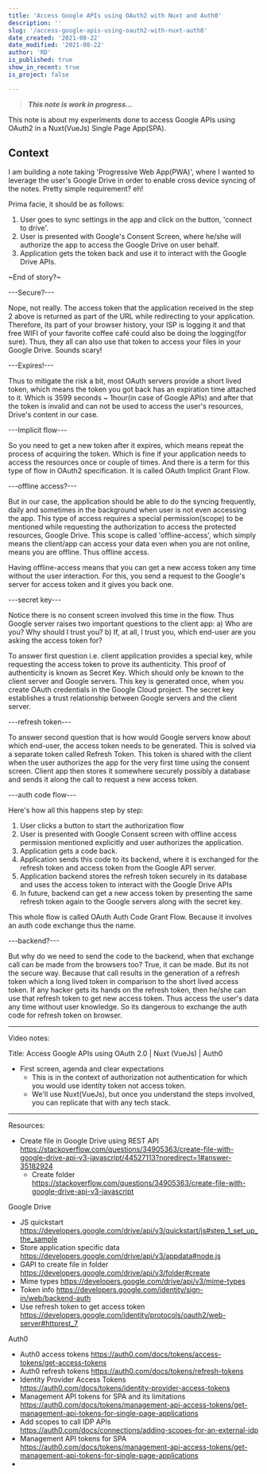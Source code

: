 ```yaml
---
title: 'Access Google APIs using OAuth2 with Nuxt and Auth0'
description: ''
slug: '/access-google-apis-using-oauth2-with-nuxt-auth0'
date_created: '2021-08-22'
date_modified: '2021-08-22'
author: 'RD'
is_published: true
show_in_recent: true
is_project: false

---
```

> ***This note is work in progress...***

This note is about my experiments done to access Google APIs using OAuth2 in a Nuxt(VueJs) Single Page App(SPA).

## Context

I am building a note taking 'Progressive Web App(PWA)', where I wanted to leverage the user's Google Drive in order to enable cross device syncing of the notes. Pretty simple requirement? eh!

Prima facie, it should be as follows:

1. User goes to sync settings in the app and click on the button, 'connect to drive'.
2. User is presented with Google's Consent Screen, where he/she will authorize the app to access the Google Drive on user behalf.
3. Application gets the token back and use it to interact with the Google Drive APIs.

~End of story?~

---Secure?---

Nope, not really. The access token that the application received in the step 2 above is returned as part of the URL while redirecting to your application. Therefore, its part of your browser history, your ISP is logging it and that free WIFI of your favorite coffee café could also be doing the logging(for sure). Thus, they all can also use that token to access your files in your Google Drive. Sounds scary!

---Expires!---

Thus to mitigate the risk a bit, most OAuth servers provide a short lived token, which means the token you got back has an expiration time attached to it. Which is 3599 seconds ~ 1hour(in case of Google APIs) and after that the token is invalid and can not be used to access the user's resources, Drive's content in our case.

---Implicit flow---

So you need to get a new token after it expires, which means repeat the process of acquiring the token. Which is fine if your application needs to access the resources once or couple of times. 
And there is a term for this type of flow in OAuth2 specification. It is called OAuth Implicit Grant Flow.

---offline access?---

But in our case, the application should be able to do the syncing frequently, daily and sometimes in the background when user is not even accessing the app. This type of access requires a special permission(scope) to be mentioned while requesting the authorization to access the protected resources, Google Drive.
This scope is called 'offline-access', which simply means the client/app can access your data even when you are not online, means you are offline. Thus offline access.

Having offline-access means that you can get a new access token any time without the user interaction. For this, you send a request to the Google's server for access token and it gives you back one. 

---secret key---

Notice there is no consent screen involved this time in the flow. Thus Google server raises two important questions to the client app:
a) Who are you? Why should I trust you?
b) If, at all, I trust you, which end-user are you asking the access token for?

To answer first question  i.e. client application provides a special key, while requesting the access token to prove its authenticity. This proof of authenticity is known as Secret Key. Which should only be known to the client server and Google servers. This key is generated once, when you create OAuth credentials in the Google Cloud project.
The secret key establishes a trust relationship between Google servers and the client server.

---refresh token---

To answer second question that is how would Google servers know about which end-user, the access token needs to be generated. This is solved via a separate token called Refresh Token. This token is shared with the client when the user authorizes the app for the very first time using the consent screen. Client app then stores it somewhere securely possibly a database and sends it along the call to request a new access token.

---auth code flow---

Here's how all this happens step by step:

1. User clicks a button to start the authorization flow
2. User is presented with Google Consent screen with offline access permission mentioned explicitly and user authorizes the application.
3. Application gets a code back.
4. Application sends this code to its backend, where it is exchanged for the refresh token and access token from the Google API server.
5. Application backend stores the refresh token securely in its database and uses the access token to interact with the Google Drive APIs
6. In future, backend can get a new access token by presenting the same refresh token again to the Google servers along with the secret key.

This whole flow is called OAuth Auth Code Grant Flow. Because it involves an auth code exchange thus the name.

---backend?---

But why do we need to send the code to the backend, when that exchange call can be made from the browsers too?
True, it can be made. But its not the secure way. Because that call results in the generation of a refresh token which a long lived token in comparison to the short lived access token. If any hacker gets its hands on the refresh token, then he/she can use that refresh token to get new access token. Thus access the user's data any time without user knowledge. So its dangerous to exchange the auth code for refresh token on browser.



---



Video notes:

Title: Access Google APIs using OAuth 2.0 | Nuxt (VueJs) | Auth0

- First screen, agenda and clear expectations
  - This is in the context of authorization not authentication for which you would use identity token not access token.
  - We'll use Nuxt(VueJs), but once you understand the steps involved, you can replicate that with any tech stack.

---

Resources:

- Create file in Google Drive using REST API
  https://stackoverflow.com/questions/34905363/create-file-with-google-drive-api-v3-javascript/44527113?noredirect=1#answer-35182924
  - Create folder
    https://stackoverflow.com/questions/34905363/create-file-with-google-drive-api-v3-javascript

Google Drive

- JS quickstart
  https://developers.google.com/drive/api/v3/quickstart/js#step_1_set_up_the_sample
- Store application specific data
  https://developers.google.com/drive/api/v3/appdata#node.js
- GAPI to create file in folder
  https://developers.google.com/drive/api/v3/folder#create
- Mime types
  https://developers.google.com/drive/api/v3/mime-types
- Token info
  https://developers.google.com/identity/sign-in/web/backend-auth
- Use refresh token to get access token
  https://developers.google.com/identity/protocols/oauth2/web-server#httprest_7

Auth0

- Auth0 access tokens
  https://auth0.com/docs/tokens/access-tokens/get-access-tokens
- Auth0 refresh tokens
  https://auth0.com/docs/tokens/refresh-tokens
- Identity Provider Access Tokens
  https://auth0.com/docs/tokens/identity-provider-access-tokens
- Management API tokens for SPA and its limitations
  https://auth0.com/docs/tokens/management-api-access-tokens/get-management-api-tokens-for-single-page-applications
- Add scopes to call IDP APIs
  https://auth0.com/docs/connections/adding-scopes-for-an-external-idp
- Management API tokens for SPA
  https://auth0.com/docs/tokens/management-api-access-tokens/get-management-api-tokens-for-single-page-applications
- 

